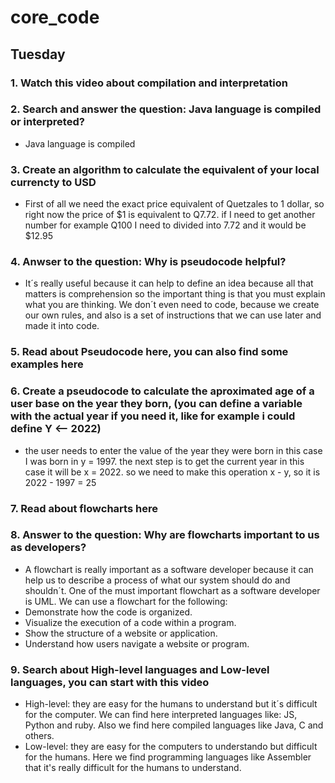 # core_code
## Tuesday
### 1. Watch this video about compilation and interpretation
### 2. Search and answer the question: Java language is compiled or interpreted?
- Java language is compiled
### 3. Create an algorithm to calculate the equivalent of your local currencty to USD
- First of all we need the exact price equivalent of Quetzales to 1 dollar, so right now the price of $1 is equivalent to Q7.72. if I need to get another number for example Q100 I need to divided into 7.72 and it would be $12.95
### 4. Anwser to the question: Why is pseudocode helpful?
- It´s really useful because it can help to define an idea because all that matters is comprehension so the important thing is that you must explain what you are thinking. We don´t even need to code, because we create our own rules, and also is a set of instructions that we can use later and made it into code. 

### 5. Read about Pseudocode here, you can also find some examples here
### 6. Create a pseudocode to calculate the aproximated age of a user base on the year they born, (you can define a variable with the actual year if you need it, like for example i could define Y <-- 2022)
- the user needs to enter the value of the year they were born in this case I was born in y = 1997.
  the next step is to get the current year in this case it will be x = 2022.
  so we need to make this operation x - y, so it is 2022 - 1997 = 25  

### 7. Read about flowcharts here
### 8. Answer to the question: Why are flowcharts important to us as developers?
- A flowchart is really important as a software developer because it can help us to describe a process of what our system should do and shouldn´t. One of the must important flowchart as a software developer is UML. We can use a flowchart for the following:
- Demonstrate how the code is organized.
- Visualize the execution of a code within a program.
- Show the structure of a website or application.
- Understand how users navigate a website or program.
### 9. Search about High-level languages and Low-level languages, you can start with this video
- High-level: they are easy for the humans to understand but it´s difficult for the computer. We can find here interpreted languages like: JS, Python and ruby. Also we find here compiled languages like Java, C and others.
- Low-level: they are easy for the computers to understando but difficult for the humans. Here we find programming languages like Assembler that it's really difficult for the humans to understand.